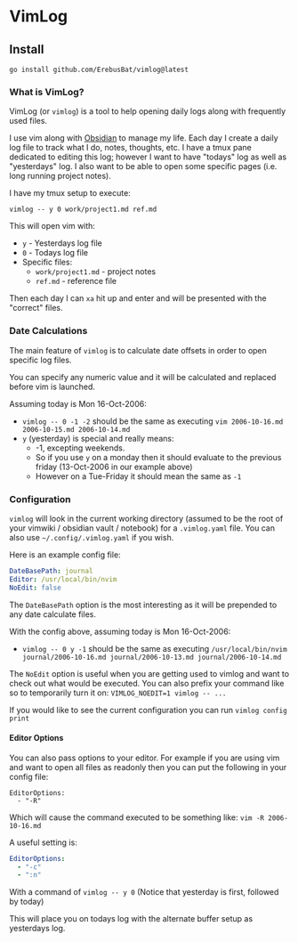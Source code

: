 # VimLog

## Install

```
go install github.com/ErebusBat/vimlog@latest
```

### What is VimLog?

VimLog (or `vimlog`) is a tool to help opening daily logs along with frequently used files.

I use vim along with [Obsidian](https://obsidian.md/) to manage my life.  Each day I create a daily log file to track what I do, notes, thoughts, etc.  I have a tmux pane dedicated to editing this log; however I want to have "todays" log as well as "yesterdays" log.  I also want to be able to open some specific pages (i.e. long running project notes).

I have my tmux setup to execute:

```
vimlog -- y 0 work/project1.md ref.md
```

This will open vim with:

  - `y` - Yesterdays log file
  - `0` - Todays log file
  - Specific files:
    - `work/project1.md` - project notes
    - `ref.md` - reference file

Then each day I can `xa` hit up and enter and will be presented with the "correct" files.

### Date Calculations

The main feature of `vimlog` is to calculate date offsets in order to open specific log files.

You can specify any numeric value and it will be calculated and replaced before vim is launched.

Assuming today is Mon 16-Oct-2006:

  - `vimlog -- 0 -1 -2` should be the same as executing `vim 2006-10-16.md 2006-10-15.md 2006-10-14.md`
  - `y` (yesterday) is special and really means:
    - -1, excepting weekends.
    - So if you use `y` on a monday then it should evaluate to the previous friday (13-Oct-2006 in our example above)
    - However on a Tue-Friday it should mean the same as `-1`

### Configuration

`vimlog` will look in the current working directory (assumed to be the root of your vimwiki / obsidian vault / notebook) for a `.vimlog.yaml` file.  You can also use `~/.config/.vimlog.yaml` if you wish.

Here is an example config file:

```yaml
DateBasePath: journal
Editor: /usr/local/bin/nvim
NoEdit: false
```

The `DateBasePath` option is the most interesting as it will be prepended to any date calculate files.

With the config above, assuming today is Mon 16-Oct-2006:

  - `vimlog -- 0 y -1` should be the same as executing `/usr/local/bin/nvim journal/2006-10-16.md journal/2006-10-13.md journal/2006-10-14.md`

The `NoEdit` option is useful when you are getting used to vimlog and want to check out what would be executed.  You can also prefix your command like so to temporarily turn it on: `VIMLOG_NOEDIT=1 vimlog -- ...`

If you would like to see the current configuration you can run `vimlog config print`

#### Editor Options

You can also pass options to your editor. For example if you are using vim and want to open all files as readonly then you can put the following in your config file:

```
EditorOptions:
  - "-R"
```

Which will cause the command executed to be something like: `vim -R 2006-10-16.md`

A useful setting is:

```yaml
EditorOptions:
  - "-c"
  - ":n"
```

With a command of `vimlog -- y 0` (Notice that yesterday is first, followed by today)

This will place you on todays log with the alternate buffer setup as yesterdays log.

